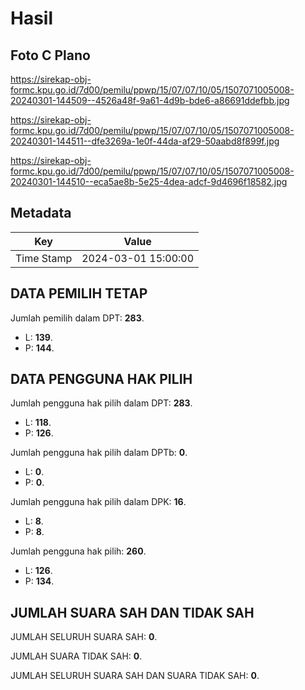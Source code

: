 # Hasil

## Foto C Plano

https://sirekap-obj-formc.kpu.go.id/7d00/pemilu/ppwp/15/07/07/10/05/1507071005008-20240301-144509--4526a48f-9a61-4d9b-bde6-a86691ddefbb.jpg

https://sirekap-obj-formc.kpu.go.id/7d00/pemilu/ppwp/15/07/07/10/05/1507071005008-20240301-144511--dfe3269a-1e0f-44da-af29-50aabd8f899f.jpg

https://sirekap-obj-formc.kpu.go.id/7d00/pemilu/ppwp/15/07/07/10/05/1507071005008-20240301-144510--eca5ae8b-5e25-4dea-adcf-9d4696f18582.jpg


## Metadata

| Key        | Value               |
| ---------- | ------------------- |
| Time Stamp | 2024-03-01 15:00:00 |


## DATA PEMILIH TETAP

Jumlah pemilih dalam DPT: **283**.
 * L: **139**.
 * P: **144**.

## DATA PENGGUNA HAK PILIH

Jumlah pengguna hak pilih dalam DPT: **283**.
 * L: **118**.
 * P: **126**.

Jumlah pengguna hak pilih dalam DPTb: **0**.
 * L: **0**.
 * P: **0**.

Jumlah pengguna hak pilih dalam DPK: **16**.
 * L: **8**.
 * P: **8**.

Jumlah pengguna hak pilih: **260**.
 * L: **126**.
 * P: **134**.

## JUMLAH SUARA SAH DAN TIDAK SAH

JUMLAH SELURUH SUARA SAH: **0**.

JUMLAH SUARA TIDAK SAH: **0**.

JUMLAH SELURUH SUARA SAH DAN SUARA TIDAK SAH: **0**.


